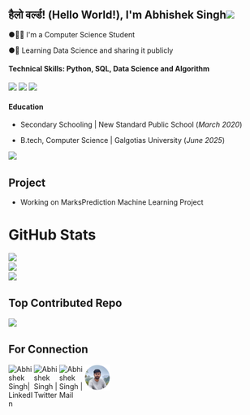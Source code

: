 <h2>हैलो वर्ल्ड! (Hello World!), I'm Abhishek Singh<img src="https://media1.giphy.com/media/v1.Y2lkPTc5MGI3NjExNDhkN3Rpa2c3cjliZ3AxZWszZ2pnMTUwZXQ3a3ZibDJyMzhkOW15cyZlcD12MV9pbnRlcm5hbF9naWZfYnlfaWQmY3Q9Zw/HzPtbOKyBoBFsK4hyc/giphy.gif" width="60"></h2>

●👨‍💻 I'm a Computer Science Student

●💪 Learning Data Science and sharing it publicly

#### Technical Skills: Python, SQL, Data Science and Algorithm
<img src="https://media3.giphy.com/media/v1.Y2lkPTc5MGI3NjExbGtnY3ptZHZnZTNwbjk5YnBlZXRuaXlkZmg3N2tsaHF3aGh0Y3VzMyZlcD12MV9pbnRlcm5hbF9naWZfYnlfaWQmY3Q9Zw/coxQHKASG60HrHtvkt/giphy.gif" width="75"> <img src="https://media4.giphy.com/media/v1.Y2lkPTc5MGI3NjExbGVrZ3ZoeWQ0bm9tajk1b3gyano2aGozNjgwMGprdnhpYmM3NGZpbCZlcD12MV9pbnRlcm5hbF9naWZfYnlfaWQmY3Q9Zw/vISmwpBJUNYzukTnVx/giphy.gif" width="75"> <img src="https://media2.giphy.com/media/v1.Y2lkPTc5MGI3NjExYXVhNWhtazlhOG9pNDRiZHA0azJybzBmMjY2cWoxN3lpendqb2dleiZlcD12MV9naWZzX3NlYXJjaCZjdD1n/7c8QeB0VMddFOuu4iR/200.webp" width="75">


#### Education
- Secondary Schooling | New Standard Public School (_March 2020_)
  
- B.tech, Computer Science | Galgotias University (_June 2025_)

<img src="https://media3.giphy.com/media/Y4ak9Ki2GZCbJxAnJD/giphy.gif?cid=ecf05e47wbo73w75rv0kb0eda5y93yvys86uiz9dleifkpoo&ep=v1_gifs_related&rid=giphy.gif&ct=g" width="280">

## Project
- Working on MarksPrediction Machine Learning Project

#  GitHub Stats

![](https://github-readme-stats.vercel.app/api?username=abhishek8ingh&theme=dark&hide_border=false&include_all_commits=false&count_private=false)<br/>
![](https://github-readme-streak-stats.herokuapp.com/?user=abhishek8ingh&theme=dark&hide_border=false)<br/>
![](https://github-readme-stats.vercel.app/api/top-langs/?username=abhishek8ingh&theme=dark&hide_border=false&include_all_commits=false&count_private=false&layout=compact)

## Top Contributed Repo

![](https://github-contributor-stats.vercel.app/api?username=abhishek8ingh&limit=5&theme=tokyonight&combine_all_yearly_contributions=true)



## For Connection

[<img align="left" alt="Abhishek Singh| LinkedIn" width="50px" src="https://img.icons8.com/color/48/000000/linkedin.png" />][linkedin]
[<img align="left" alt="Abhishek Singh | Twitter" width="50px" src="https://img.icons8.com/fluent/48/000000/twitter.png" />][Twitter]
[<img align="left" alt="Abhishek Singh | Mail" width="50px" src="https://img.icons8.com/fluent/48/000000/gmail.png" />][Mail]

[<img align="left" alt="Abhishek Singh | Website" width="50px" src="/assets/img/Profile picture.png" />][Website]


[linkedin]: https://www.linkedin.com/in/abhishek8ingh
[Mail]: https://mail.google.com/mail/u/0/?view=cm&fs=1&to=abhisheksinghmailid@gmail.com.com&su=SUBJECT&body=BODY&tf=1
[Twitter]: https://twitter.com/Abhishek8ingh
[Website]: https://abhishek8ingh.github.io/AbhishekSingh/

<br>






